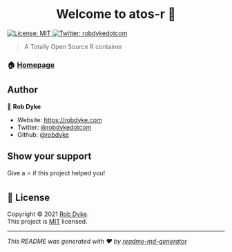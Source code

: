 <h1 align="center">Welcome to atos-r 👋</h1>
<p>
  <a href="https://opensource.org/licenses/MIT" target="_blank">
    <img alt="License: MIT" src="https://img.shields.io/badge/License-MIT-yellow.svg" />
  </a>
  <a href="https://twitter.com/robdykedotcom" target="_blank">
    <img alt="Twitter: robdykedotcom" src="https://img.shields.io/twitter/follow/robdykedotcom.svg?style=social" />
  </a>
</p>

> A Totally Open Source R container

### 🏠 [Homepage](https://robdyke.com/atos-r/)

## Author

👤 **Rob Dyke**

* Website: https://robdyke.com
* Twitter: [@robdykedotcom](https://twitter.com/robdykedotcom)
* Github: [@robdyke](https://github.com/robdyke)

## Show your support

Give a ⭐️ if this project helped you!

## 📝 License

Copyright © 2021 [Rob Dyke](https://github.com/robdyke).<br />
This project is [MIT](https://opensource.org/licenses/MIT) licensed.

***
_This README was generated with ❤️ by [readme-md-generator](https://github.com/kefranabg/readme-md-generator)_